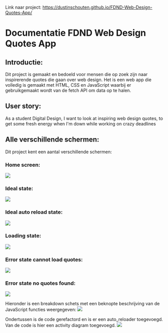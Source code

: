 Link naar project: https://dustinschouten.github.io/FDND-Web-Design-Quotes-App/

# Documentatie FDND Web Design Quotes App

## Introductie:
Dit project is gemaakt en bedoeld voor mensen die op zoek zijn naar inspirerende quotes die gaan over web design. Het is een web app die volledig is gemaakt met HTML, CSS en JavaScript waarbij er gebruikgemaakt wordt van de fetch API om data op te halen.

## User story: 
As a student Digital Design, I want to look at inspiring web design quotes, to get some fresh energy when I'm down while working on crazy deadlines

## Alle verschillende schermen:
Dit project kent een aantal verschillende schermen:

### Home screen:
![](projectbeschrijving_images/empty_state.png)

### Ideal state:
![](projectbeschrijving_images/ideal_state.png)

### Ideal auto reload state:
![](projectbeschrijving_images/ideal_auto_reload_state.png)

### Loading state:
![](projectbeschrijving_images/loading_state.png)

### Error state cannot load quotes:
![](projectbeschrijving_images/error_state_cannot_load_quotes.png)

### Error state no quotes found:
![](projectbeschrijving_images/error_state_no_quotes_found.png)

Hieronder is een breakdown schets met een beknopte beschrijving van de JavaScript functies weergegeven:
![](projectbeschrijving_images/javascript_api_breakdown.png)

Ondertussen is de code gerefactord en is er een auto_reloader toegevoegd. Van de code is hier een activity diagram toegevoegd.
![](projectbeschrijving_images/activity_diagram.png)